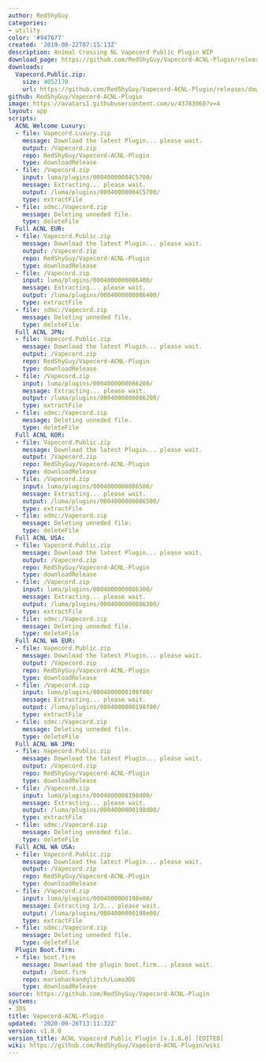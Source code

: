 ```yaml
---
author: RedShyGuy
categories:
- utility
color: '#947677'
created: '2019-08-22T07:15:13Z'
description: Animal Crossing NL Vapecord Public Plugin WIP
download_page: https://github.com/RedShyGuy/Vapecord-ACNL-Plugin/releases/tag/v1.8.0
downloads:
  Vapecord.Public.zip:
    size: 4052170
    url: https://github.com/RedShyGuy/Vapecord-ACNL-Plugin/releases/download/v1.8.0/Vapecord.Public.zip
github: RedShyGuy/Vapecord-ACNL-Plugin
image: https://avatars1.githubusercontent.com/u/43783060?v=4
layout: app
scripts:
  ACNL Welcome Luxury:
  - file: Vapecord.Luxury.zip
    message: Download the latest Plugin... please wait.
    output: /Vapecord.zip
    repo: RedShyGuy/Vapecord-ACNL-Plugin
    type: downloadRelease
  - file: /Vapecord.zip
    input: luma/plugins/00040000004C5700/
    message: Extracting... please wait.
    output: /luma/plugins/00040000004C5700/
    type: extractFile
  - file: sdmc:/Vapecord.zip
    message: Deleting unneded file.
    type: deleteFile
  Full ACNL EUR:
  - file: Vapecord.Public.zip
    message: Download the latest Plugin... please wait.
    output: /Vapecord.zip
    repo: RedShyGuy/Vapecord-ACNL-Plugin
    type: downloadRelease
  - file: /Vapecord.zip
    input: luma/plugins/0004000000086400/
    message: Extracting... please wait.
    output: /luma/plugins/0004000000086400/
    type: extractFile
  - file: sdmc:/Vapecord.zip
    message: Deleting unneded file.
    type: deleteFile
  Full ACNL JPN:
  - file: Vapecord.Public.zip
    message: Download the latest Plugin... please wait.
    output: /Vapecord.zip
    repo: RedShyGuy/Vapecord-ACNL-Plugin
    type: downloadRelease
  - file: /Vapecord.zip
    input: luma/plugins/0004000000086200/
    message: Extracting... please wait.
    output: /luma/plugins/0004000000086200/
    type: extractFile
  - file: sdmc:/Vapecord.zip
    message: Deleting unneded file.
    type: deleteFile
  Full ACNL KOR:
  - file: Vapecord.Public.zip
    message: Download the latest Plugin... please wait.
    output: /Vapecord.zip
    repo: RedShyGuy/Vapecord-ACNL-Plugin
    type: downloadRelease
  - file: /Vapecord.zip
    input: luma/plugins/0004000000086500/
    message: Extracting... please wait.
    output: /luma/plugins/0004000000086500/
    type: extractFile
  - file: sdmc:/Vapecord.zip
    message: Deleting unneded file.
    type: deleteFile
  Full ACNL USA:
  - file: Vapecord.Public.zip
    message: Download the latest Plugin... please wait.
    output: /Vapecord.zip
    repo: RedShyGuy/Vapecord-ACNL-Plugin
    type: downloadRelease
  - file: /Vapecord.zip
    input: luma/plugins/0004000000086300/
    message: Extracting... please wait.
    output: /luma/plugins/0004000000086300/
    type: extractFile
  - file: sdmc:/Vapecord.zip
    message: Deleting unneded file.
    type: deleteFile
  Full ACNL WA EUR:
  - file: Vapecord.Public.zip
    message: Download the latest Plugin... please wait.
    output: /Vapecord.zip
    repo: RedShyGuy/Vapecord-ACNL-Plugin
    type: downloadRelease
  - file: /Vapecord.zip
    input: luma/plugins/0004000000198f00/
    message: Extracting... please wait.
    output: /luma/plugins/0004000000198f00/
    type: extractFile
  - file: sdmc:/Vapecord.zip
    message: Deleting unneded file.
    type: deleteFile
  Full ACNL WA JPN:
  - file: Vapecord.Public.zip
    message: Download the latest Plugin... please wait.
    output: /Vapecord.zip
    repo: RedShyGuy/Vapecord-ACNL-Plugin
    type: downloadRelease
  - file: /Vapecord.zip
    input: luma/plugins/0004000000198d00/
    message: Extracting... please wait.
    output: /luma/plugins/0004000000198d00/
    type: extractFile
  - file: sdmc:/Vapecord.zip
    message: Deleting unneded file.
    type: deleteFile
  Full ACNL WA USA:
  - file: Vapecord.Public.zip
    message: Download the latest Plugin... please wait.
    output: /Vapecord.zip
    repo: RedShyGuy/Vapecord-ACNL-Plugin
    type: downloadRelease
  - file: /Vapecord.zip
    input: luma/plugins/0004000000198e00/
    message: Extracting 1/3... please wait.
    output: /luma/plugins/0004000000198e00/
    type: extractFile
  - file: sdmc:/Vapecord.zip
    message: Deleting unneded file.
    type: deleteFile
  Plugin Boot.firm:
  - file: boot.firm
    message: Download the plugin boot.firm... please wait.
    output: /boot.firm
    repo: mariohackandglitch/Luma3DS
    type: downloadRelease
source: https://github.com/RedShyGuy/Vapecord-ACNL-Plugin
systems:
- 3DS
title: Vapecord-ACNL-Plugin
updated: '2020-09-26T13:11:32Z'
version: v1.8.0
version_title: ACNL Vapecord Public Plugin [v.1.8.0] [EDITED]
wiki: https://github.com/RedShyGuy/Vapecord-ACNL-Plugin/wiki
---
```


